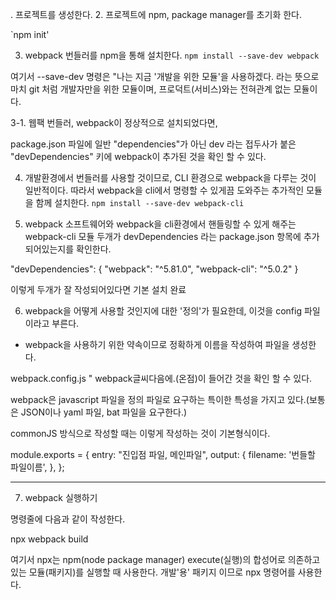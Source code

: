 . 프로젝트를 생성한다.
2. 프로젝트에 npm, package manager를 초기화 한다.

`npm init'

3. webpack 번들러를 npm을 통해 설치한다.
`npm install --save-dev webpack`

여기서 --save-dev 명령은 "나는 지금 '개발을 위한 모듈'을 사용하겠다. 라는 뜻으로
마치 git 처럼 개발자만을 위한 모듈이며, 프로덕트(서비스)와는 전혀관계 없는 모듈이다.

3-1. 웹팩 번들러, webpack이 정상적으로 설치되었다면,

 package.json 파일에 일반 "dependencies"가 아닌 dev 라는 접두사가 붙은 "devDependencies" 키에 webpack이 추가된 것을 확인 할 수 있다.


4. 개발환경에서 번들러를 사용할 것이므로, CLI 환경으로 webpack을 다루는 것이 일반적이다. 따라서 webpack을 cli에서 명령할 수 있게끔 도와주는 추가적인 모듈을 함께 설치한다.
` npm install --save-dev webpack-cli `

5. webpack 소프트웨어와 webpack을 cli환경에서 핸들링할 수 있게 해주는 webpack-cli 모듈 두개가
devDependencies 라는 package.json 항목에 추가되어있는지를 확인한다.

  "devDependencies": {
    "webpack": "^5.81.0",
    "webpack-cli": "^5.0.2"
  }

  이렇게 두개가 잘 작성되어있다면 기본 설치 완료

6. webpack을 어떻게 사용할 것인지에 대한 '정의'가 필요한데, 이것을 config 파일이라고 부른다.
- webpack을 사용하기 위한 약속이므로 정확하게 이름을 작성하여 파일을 생성한다.

webpack.config.js
" webpack글씨다음에.(온점)이 들어간 것을 확인 할 수 있다.

webpack은 javascript 파일을 정의 파일로 요구하는 특이한 특성을 가지고 있다.(보통은 JSON이나 yaml 파일, bat 파일을 요구한다.)

commonJS 방식으로 작성할 때는 이렇게 작성하는 것이 기본형식이다.

module.exports = {
  entry: "진입점 파일, 메인파일",
  output: {
    filename: '번들할 파일이름',
  },
};

-----------

7. webpack 실행하기

명령줄에 다음과 같이 작성한다.

npx webpack build

여기서 npx는 npm(node package manager) execute(실행)의 합성어로
의존하고있는 모듈(패키지)를 실행할 때 사용한다.
개발'용' 패키지 이므로 npx 명령어를 사용한다. 
